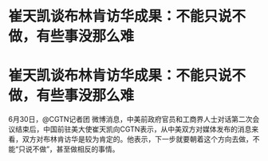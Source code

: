 # 崔天凯谈布林肯访华成果：不能只说不做，有些事没那么难

# 崔天凯谈布林肯访华成果：不能只说不做，有些事没那么难

6月30日，@CGTN记者团
微博消息，中美前政府官员和工商界人士对话第二次会议结束后，中国前驻美大使崔天凯向CGTN表示，从中美双方对媒体发布的消息来看，双方对布林肯访华是较为肯定的。他表示，下一步就要朝着这个方向去做，不能“只说不做”，甚至做相反的事情。

